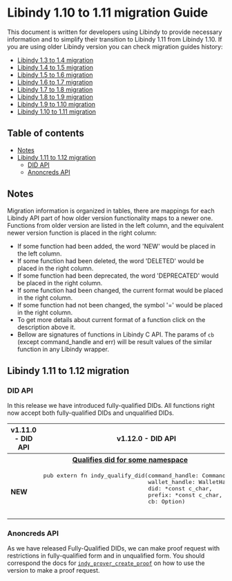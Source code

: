 <!-- markdownlint-disable MD033 -->

# Libindy 1.10 to 1.11 migration Guide

This document is written for developers using Libindy to provide necessary information and
to simplify their transition to Libindy 1.11 from Libindy 1.10. If you are using older Libindy
version you can check migration guides history:

* [Libindy 1.3 to 1.4 migration](https://github.com/hyperledger/indy-sdk/blob/v1.4.0/doc/migration-guide.md)
* [Libindy 1.4 to 1.5 migration](https://github.com/hyperledger/indy-sdk/blob/v1.5.0/doc/migration-guide-1.4.0-1.5.0.md)
* [Libindy 1.5 to 1.6 migration](https://github.com/hyperledger/indy-sdk/blob/v1.6.0/doc/migration-guide-1.5.0-1.6.0.md)
* [Libindy 1.6 to 1.7 migration](https://github.com/hyperledger/indy-sdk/blob/v1.7.0/doc/migration-guide-1.6.0-1.7.0.md)
* [Libindy 1.7 to 1.8 migration](https://github.com/hyperledger/indy-sdk/blob/v1.8.0/doc/migration-guide-1.7.0-1.8.0.md)
* [Libindy 1.8 to 1.9 migration](https://github.com/hyperledger/indy-sdk/blob/v1.9.0/docs/migration-guides/migration-guide-1.8.0-1.9.0.md)
* [Libindy 1.9 to 1.10 migration](https://github.com/hyperledger/indy-sdk/blob/v1.10.0/docs/migration-guides/migration-guide-1.9.0-1.10.0.md)
* [Libindy 1.10 to 1.11 migration](https://github.com/hyperledger/indy-sdk/blob/v1.11.0/docs/migration-guides/migration-guide-1.10.0-1.11.0.md)

## Table of contents

* [Notes](#notes)
* [Libindy 1.11 to 1.12 migration](#libindy-111-to-112-migration)
    * [DID API](#did-api)
    * [Anoncreds API](#anoncreds-api)
    
## Notes

Migration information is organized in tables, there are mappings for each Libindy API part of how older version functionality maps to a newer one.
Functions from older version are listed in the left column, and the equivalent newer version function is placed in the right column:

* If some function had been added, the word 'NEW' would be placed in the left column.
* If some function had been deleted, the word 'DELETED' would be placed in the right column.
* If some function had been deprecated, the word 'DEPRECATED' would be placed in the right column.
* If some function had been changed, the current format would be placed in the right column.
* If some function had not been changed, the symbol '=' would be placed in the right column.
* To get more details about current format of a function click on the description above it.
* Bellow are signatures of functions in Libindy C API.
  The params of ```cb``` (except command_handle and err) will be result values of the similar function in any Libindy wrapper.

## Libindy 1.11 to 1.12 migration

### DID API

In this release we have introduced fully-qualified DIDs. All functions right now accept both fully-qualified DIDs and unqualified DIDs.

<table>
    <tr>  
      <th>v1.11.0 - DID API</th>
      <th>v1.12.0 - DID API</th>
    </tr>
    <tr>
      <th colspan="2">
          <a href="https://github.com/hyperledger/indy-sdk/blob/v1.12.0/libindy/src/api/did.rs#L729">
              Qualifies did for some namespace
          </a>
      </th>
    <tr>
    <tr>
      <td>
          <b>NEW</b>
      </td>
      <td>
      <pre>
pub extern fn indy_qualify_did(command_handle: CommandHandle,
                               wallet_handle: WalletHandle,
                               did: *const c_char,
                               prefix: *const c_char,
                               cb: Option<extern fn(command_handle_: CommandHandle,
                                                                 err: ErrorCode,
                                                                 full_qualified_did: *const c_char)>)
      </pre>
      </td>
    </tr>
    <tr>
</table>
    
### Anoncreds API

As we have released Fully-Qualified DIDs, we can make proof request with restrictions in fully-qualified form and in unqualified form. You should correspond the docs for [`indy_prover_create_proof`](https://github.com/hyperledger/indy-sdk/blob/v1.12.0/libindy/src/api/anoncreds.rs) on how to use the version to make a proof request.